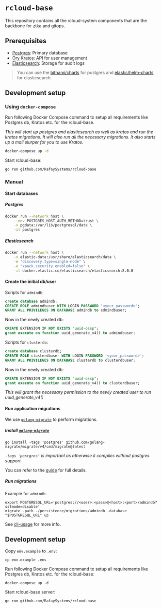 # `rcloud-base`

This repository contains all the rcloud-system components that are the backbone for ztka and gitops.

## Prerequisites

- [Postgres](https://github.com/postgres/postgres): Primary database
- [Ory Kratos](https://www.ory.sh/kratos): API for user management
- [Elasticsearch](https://www.elastic.co/elasticsearch/): Storage for audit logs

> You can use the
> [bitnami/charts](https://github.com/bitnami/charts/tree/master/bitnami/postgresql/#installing-the-chart)
> for postgres and
> [elastic/helm-charts](https://github.com/elastic/helm-charts) for
> elasticsearch.

## Development setup

### Using `docker-compose`

Run following Docker Compose command to setup all requirements like
Postgres db, Kratos etc. for the rcloud-base.

_This will start up postgres and elasticsearch as well as kratos and
run the kratos migrations. It will also run all the necessary
migrations. It also starts up a mail slurper for you to use Kratos._

```bash
docker-compose up -d
```

Start rcloud-base:

```bash
go run github.com/RafaySystems/rcloud-base
```

### Manual

#### Start databases

##### Postgres

```bash
docker run --network host \
    --env POSTGRES_HOST_AUTH_METHOD=trust \
    -v pgdata:/var/lib/postgresql/data \
    -it postgres
```

##### Elasticsearch

```bash
docker run --network host \
    -v elastic-data:/usr/share/elasticsearch/data \
    -e "discovery.type=single-node" \
    -e "xpack.security.enabled=false" \
    -it docker.elastic.co/elasticsearch/elasticsearch:8.0.0
```

#### Create the initial db/user

Scripts for `admindb`:

```sql
create database admindb;
CREATE ROLE admindbuser WITH LOGIN PASSWORD '<your_password>';
GRANT ALL PRIVILEGES ON DATABASE admindb to admindbuser;
```

Now in the newly created db:

```sql
CREATE EXTENSION IF NOT EXISTS "uuid-ossp";
grant execute on function uuid_generate_v4() to admindbuser;
```

Scripts for `clusterdb`:

```sql
create database clusterdb;
CREATE ROLE clusterdbuser WITH LOGIN PASSWORD '<your_password>';
GRANT ALL PRIVILEGES ON DATABASE clusterdb to clusterdbuser;
```

Now in the newly created db:

```sql
CREATE EXTENSION IF NOT EXISTS "uuid-ossp";
grant execute on function uuid_generate_v4() to clusterdbuser;
```

_This will grant the necessary permission to the newly created user to run uuid_generate_v4()_

#### Run application migrations

We use [`golang-migrate`](https://github.com/golang-migrate/migrate) to perform migrations.

##### Install [`golang-migrate`](https://github.com/golang-migrate/migrate)

```shell
go install -tags 'postgres' github.com/golang-migrate/migrate/v4/cmd/migrate@latest
```

_`-tags 'postgres'` is important as otherwise it compiles without postgres support_

You can refer to the [guide](https://github.com/golang-migrate/migrate/tree/master/cmd/migrate) for full details.

##### Run migrations

Example for `admindb`:

```shell
export POSTGRESQL_URL='postgres://<user>:<pass>@<host>:<port>/admindb?sslmode=disable'
migrate -path ./persistence/migrations/admindb -database "$POSTGRESQL_URL" up
```

See [cli-usage](https://github.com/golang-migrate/migrate#cli-usage) for more info.

## Development setup

Copy `env.example` to `.env`:

```
cp env.example .env
```

Run following Docker Compose command to setup all requirements like
Postgres db, Kratos etc. for the rcloud-base:

```
docker-compose up -d
```

Start rcloud-base server:

```
go run github.com/RafaySystems/rcloud-base
```
